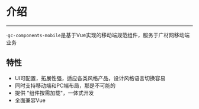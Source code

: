 # 介绍
<!-- {.md} -->

----
<!-- {.md} -->

·<!-- {.md} -->`gc-components-mobile`是基于Vue实现的移动端规范组件，服务于广材网移动端业务

## 特性
<!-- {.md} -->

-  UI可配置，拓展性强，适应各类风格产品，设计风格语言切换容易
-  同时支持移动端和PC端布局，那是不可能的
-  提供 "组件按需加载"，一体式开发
-  全面兼容Vue
